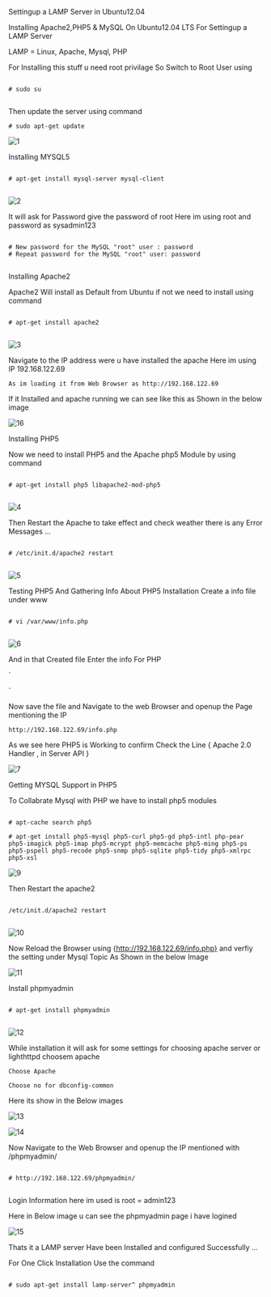 Settingup a LAMP Server in Ubuntu12.04


Installing Apache2,PHP5 & MySQL On Ubuntu12.04 LTS For Settingup a LAMP Server 

LAMP = Linux, Apache, Mysql, PHP 


For Installing this stuff u need root privilage 
So Switch to Root User using 



```

# sudo su


```


Then update the server using command 


```
# sudo apt-get update 

```


![1](https://github.com/babinlonston/Ubuntu-Linux-Stuffs/raw/master/Installing%20LAMP%20server%20/Selection_001.png)


Installing MYSQL5 



```

# apt-get install mysql-server mysql-client


```



![2](https://github.com/babinlonston/Ubuntu-Linux-Stuffs/raw/master/Installing%20LAMP%20server%20/Selection_002.png)



It will ask for Password give the password of root
Here im using root and password as sysadmin123


```

# New password for the MySQL "root" user : password
# Repeat password for the MySQL "root" user: password


```



Installing Apache2

Apache2 Will install as Default from Ubuntu if not we need to install using command 



```

# apt-get install apache2


```


![3](https://github.com/babinlonston/Ubuntu-Linux-Stuffs/raw/master/Installing%20LAMP%20server%20/Selection_003.png)



Navigate to the IP address were u have installed the apache 
Here im using IP 192.168.122.69


```
As im loading it from Web Browser as http://192.168.122.69

```


If it Installed and apache running we can see like this as Shown in the below image 



![16](https://github.com/babinlonston/Ubuntu-Linux-Stuffs/raw/master/Installing%20LAMP%20server%20/Selection_016.png)



Installing PHP5 


Now we need to install PHP5 and the Apache php5 Module by using command

 


```

# apt-get install php5 libapache2-mod-php5


```



![4](https://github.com/babinlonston/Ubuntu-Linux-Stuffs/raw/master/Installing%20LAMP%20server%20/Selection_004.png)




Then Restart the Apache to take effect and check weather there is any Error Messages ...



```

# /etc/init.d/apache2 restart


```


![5](https://github.com/babinlonston/Ubuntu-Linux-Stuffs/raw/master/Installing%20LAMP%20server%20/Selection_005.png)



Testing PHP5 And Gathering Info About PHP5 Installation
Create a info file under www


```

# vi /var/www/info.php


```


![6](https://github.com/babinlonston/Ubuntu-Linux-Stuffs/raw/master/Installing%20LAMP%20server%20/Selection_006.png)



And in that Created file Enter the info For PHP


`
<?php
phpinfo();
?>
`


Now save the file and Navigate to the web Browser and openup the Page mentioning the IP 


```
http://192.168.122.69/info.php

```


As we see here PHP5 is Working to confirm Check the Line { Apache 2.0 Handler , in Server API }




![7](https://github.com/babinlonston/Ubuntu-Linux-Stuffs/raw/master/Installing%20LAMP%20server%20/Selection_007.png)




Getting MYSQL Support in PHP5 



To Collabrate Mysql with PHP we have to install php5 modules



```

# apt-cache search php5

# apt-get install php5-mysql php5-curl php5-gd php5-intl php-pear php5-imagick php5-imap php5-mcrypt php5-memcache php5-ming php5-ps php5-pspell php5-recode php5-snmp php5-sqlite php5-tidy php5-xmlrpc php5-xsl

```



![9](https://github.com/babinlonston/Ubuntu-Linux-Stuffs/raw/master/Installing%20LAMP%20server%20/Selection_009.png)



Then Restart the apache2 


```

/etc/init.d/apache2 restart


```



![10](https://github.com/babinlonston/Ubuntu-Linux-Stuffs/raw/master/Installing%20LAMP%20server%20/Selection_010.png)



Now Reload the Browser using {http://192.168.122.69/info.php} and verfiy the setting under Mysql Topic As Shown in the below Image 



![11](https://github.com/babinlonston/Ubuntu-Linux-Stuffs/raw/master/Installing%20LAMP%20server%20/Selection_011.png)



Install phpmyadmin


```

# apt-get install phpmyadmin


```


![12](https://github.com/babinlonston/Ubuntu-Linux-Stuffs/raw/master/Installing%20LAMP%20server%20/Selection_012.png)



While installation it will ask for some settings for choosing apache server or lighthttpd choosem apache 




```
Choose Apache 

Choose no for dbconfig-common 

```


Here its show in the Below images 




![13](https://github.com/babinlonston/Ubuntu-Linux-Stuffs/raw/master/Installing%20LAMP%20server%20/Selection_013.png)




![14](https://github.com/babinlonston/Ubuntu-Linux-Stuffs/raw/master/Installing%20LAMP%20server%20/Selection_014.png)



Now Navigate to the Web Browser and openup the IP mentioned with /phpmyadmin/


```

# http://192.168.122.69/phpmyadmin/


```

Login Information here im used is root = admin123


Here in Below image u can see the phpmyadmin page i have logined 



![15](https://github.com/babinlonston/Ubuntu-Linux-Stuffs/raw/master/Installing%20LAMP%20server%20/Selection_015.png)



Thats it a LAMP server Have been Installed and configured Successfully ... 


For One Click Installation Use the command 


```

# sudo apt-get install lamp-server^ phpmyadmin

```


